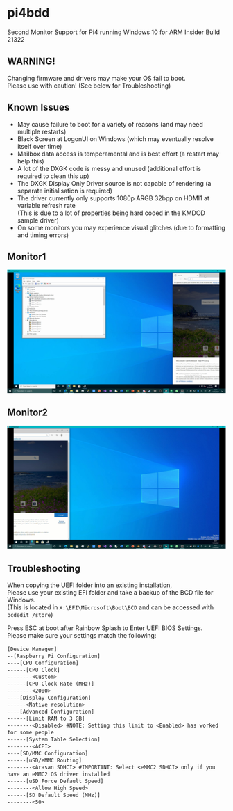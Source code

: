 # pi4bdd
Second Monitor Support for Pi4 running Windows 10 for ARM Insider Build 21322

## WARNING!
Changing firmware and drivers may make your OS fail to boot. \
Please use with caution! (See below for Troubleshooting)

## Known Issues
 * May cause failure to boot for a variety of reasons (and may need multiple restarts)
 * Black Screen at LogonUI on Windows (which may eventually resolve itself over time)
 * Mailbox data access is temperamental and is best effort (a restart may help this)
 * A lot of the DXGK code is messy and unused (additional effort is required to clean this up)
 * The DXGK Display Only Driver source is not capable of rendering (a separate initialisation is required)
 * The driver currently only supports 1080p ARGB 32bpp on HDMI1 at variable refresh rate \
   (This is due to a lot of properties being hard coded in the KMDOD sample driver)
 * On some monitors you may experience visual glitches (due to formatting and timing errors)

## Monitor1
![Monitor1](https://github.com/TheMindVirus/pi4bdd/blob/main/SCREENSHOTS/Monitor1.png)
## Monitor2
![Monitor2](https://github.com/TheMindVirus/pi4bdd/blob/main/SCREENSHOTS/Monitor2.png)

## Troubleshooting

When copying the UEFI folder into an existing installation, \
Please use your existing EFI folder and take a backup of the BCD file for Windows. \
(This is located in `X:\EFI\Microsoft\Boot\BCD` and can be accessed with `bcdedit /store`)

Press ESC at boot after Rainbow Splash to Enter UEFI BIOS Settings. \
Please make sure your settings match the following:
```
[Device Manager]
--[Raspberry Pi Configuration]
----[CPU Configuration]
------[CPU Clock]
--------<Custom>
------[CPU Clock Rate (MHz)]
--------<2000>
----[Display Configuration]
------<Native resolution>
----[Advanced Configuration]
------[Limit RAM to 3 GB]
--------<Disabled> #NOTE: Setting this limit to <Enabled> has worked for some people
------[System Table Selection]
--------<ACPI>
----[SD/MMC Configuration]
------[uSD/eMMC Routing]
--------<Arasan SDHCI> #IMPORTANT: Select <eMMC2 SDHCI> only if you have an eMMC2 OS driver installed
------[uSD Force Default Speed]
--------<Allow High Speed>
------[SD Default Speed (MHz)]
--------<50>
```
